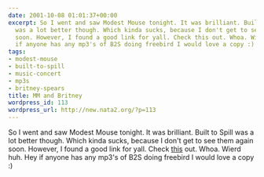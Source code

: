 ```yaml
---
date: 2001-10-08 01:01:37+00:00
excerpt: So I went and saw Modest Mouse tonight. It was brilliant. Built to Spill
  was a lot better though. Which kinda sucks, because I don't get to see them again
  soon. However, I found a good link for yall. Check this out. Whoa. Wierd huh. Hey
  if anyone has any mp3's of B2S doing freebird I would love a copy :)
tags:
- modest-mouse
- built-to-spill
- music-concert
- mp3s
- britney-spears
title: MM and Britney
wordpress_id: 113
wordpress_url: http://new.nata2.org/?p=113
---
```


So I went and saw Modest Mouse tonight. It was brilliant. Built to Spill was a lot better though. Which kinda sucks, because I don't get to see them again soon. However, I found a good link for yall. Check <a href=" http://www.cnn.com;2001;showbiz@205.134.190.239/britney/index.html">this</a> out. Whoa. Wierd huh. Hey if anyone has any mp3's of B2S doing freebird I would love a copy :)